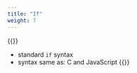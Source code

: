 ```yaml
---
title: "If"
weight: 7
---
```

{{<start>}}
- standard `if` syntax
- syntax same as: C and JavaScript
{{<end7>}}
